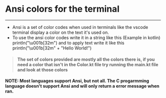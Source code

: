 # Ansi colors for the terminal
***
* Ansi is a set of color codes when used in terminals like the vscode terminal display a color on the text it's used on.
* To use the ansi color codes write it in a string like this (Example in kotlin) println("\u001b[32m") and to apply text write it like this println("\u001b[32m" + "Hello World!")
> #### The set of colors provided are mostly all the colors there is, if you need a color that isn't in the Color.kt file try running the main.kt file and look at those colors

#### NOTE: Most languages support Ansi, but not all. The C progarmming language doesn't support Ansi and will only return a error message when ran.
